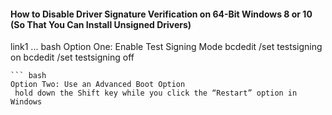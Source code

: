 #### How to Disable Driver Signature Verification on 64-Bit Windows 8 or 10 (So That You Can Install Unsigned Drivers)
link1
... bash
Option One: Enable Test Signing Mode
bcdedit /set testsigning on
bcdedit /set testsigning off
```
``` bash
Option Two: Use an Advanced Boot Option
 hold down the Shift key while you click the “Restart” option in Windows
```
